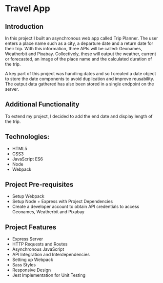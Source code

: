 # Travel App

## Introduction
In this project I built an asynchronous web app called Trip Planner. The user enters a place name such as a city, a departure date and a return date for their trip. With this information, three APIs will be called: Geonames, Weatherbit and Pixabay. Collectively, these will output the weather, current or forecasted, an image of the place name and the calculated duration of the trip.

A key part of this project was handling dates and so I created a date object to store the date components to avoid duplication and improve reusability. The output data gathered has also been stored in a single endpoint on the server.

## Additional Functionality
To extend my project, I decided to add the end date and display length of the trip.

## Technologies:
- HTML5
- CSS3
- JavaScript ES6
- Node
- Webpack

## Project Pre-requisites
- Setup Webpack
- Setup Node + Express with Project Dependencies
- Create a developer account to obtain API credentials to access Geonames, Weatherbit and Pixabay

## Project Features
- Express Server
- HTTP Requests and Routes
- Asynchronous JavaScript
- API Integration and Interdependencies
- Setting up Webpack
- Sass Styles
- Responsive Design
- Jest Implementation for Unit Testing
